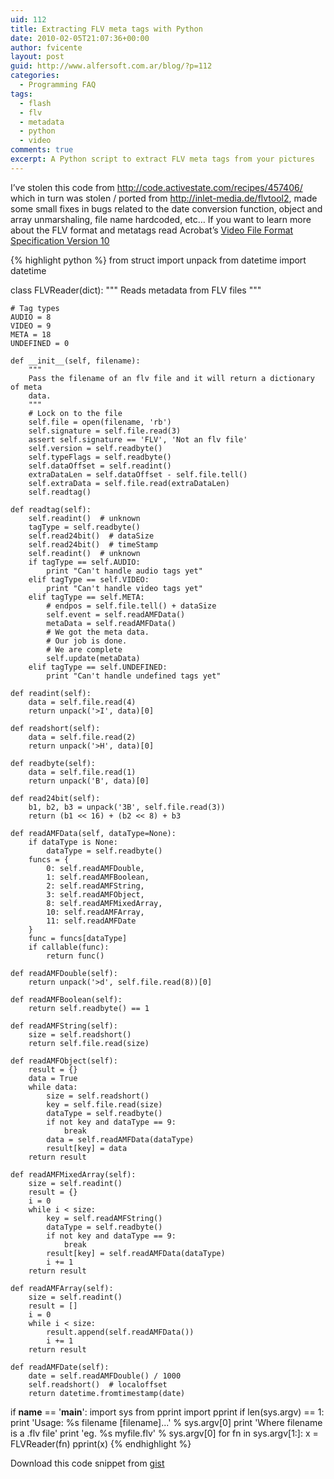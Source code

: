 ```yaml
---
uid: 112
title: Extracting FLV meta tags with Python
date: 2010-02-05T21:07:36+00:00
author: fvicente
layout: post
guid: http://www.alfersoft.com.ar/blog/?p=112
categories:
  - Programming FAQ
tags:
  - flash
  - flv
  - metadata
  - python
  - video
comments: true
excerpt: A Python script to extract FLV meta tags from your pictures
---
```

I&#8217;ve stolen this code from <a href="http://code.activestate.com/recipes/457406/" target="_blank">http://code.activestate.com/recipes/457406/</a> which in turn was stolen / ported from <a rel="nofollow" href="http://inlet-media.de/flvtool2">http://inlet-media.de/flvtool2</a>, made some small fixes in bugs related to the date conversion function, object and array unmarshaling, file name hardcoded, etc&#8230; If you want to learn more about the FLV format and metatags read Acrobat&#8217;s <a title="Video File Format Specification Version 10" href="http://www.adobe.com/devnet/flv/pdf/video_file_format_spec_v10.pdf" target="_blank">Video File Format Specification Version 10</a>
  
<!--more-->

{% highlight python %}
from struct import unpack
from datetime import datetime


class FLVReader(dict):
    """
    Reads metadata from FLV files
    """

    # Tag types
    AUDIO = 8
    VIDEO = 9
    META = 18
    UNDEFINED = 0

    def __init__(self, filename):
        """
        Pass the filename of an flv file and it will return a dictionary of meta
        data.
        """
        # Lock on to the file
        self.file = open(filename, 'rb')
        self.signature = self.file.read(3)
        assert self.signature == 'FLV', 'Not an flv file'
        self.version = self.readbyte()
        self.typeFlags = self.readbyte()
        self.dataOffset = self.readint()
        extraDataLen = self.dataOffset - self.file.tell()
        self.extraData = self.file.read(extraDataLen)
        self.readtag()

    def readtag(self):
        self.readint()  # unknown
        tagType = self.readbyte()
        self.read24bit()  # dataSize
        self.read24bit()  # timeStamp
        self.readint()  # unknown
        if tagType == self.AUDIO:
            print "Can't handle audio tags yet"
        elif tagType == self.VIDEO:
            print "Can't handle video tags yet"
        elif tagType == self.META:
            # endpos = self.file.tell() + dataSize
            self.event = self.readAMFData()
            metaData = self.readAMFData()
            # We got the meta data.
            # Our job is done.
            # We are complete
            self.update(metaData)
        elif tagType == self.UNDEFINED:
            print "Can't handle undefined tags yet"

    def readint(self):
        data = self.file.read(4)
        return unpack('>I', data)[0]

    def readshort(self):
        data = self.file.read(2)
        return unpack('>H', data)[0]

    def readbyte(self):
        data = self.file.read(1)
        return unpack('B', data)[0]

    def read24bit(self):
        b1, b2, b3 = unpack('3B', self.file.read(3))
        return (b1 << 16) + (b2 << 8) + b3

    def readAMFData(self, dataType=None):
        if dataType is None:
            dataType = self.readbyte()
        funcs = {
            0: self.readAMFDouble,
            1: self.readAMFBoolean,
            2: self.readAMFString,
            3: self.readAMFObject,
            8: self.readAMFMixedArray,
            10: self.readAMFArray,
            11: self.readAMFDate
        }
        func = funcs[dataType]
        if callable(func):
            return func()

    def readAMFDouble(self):
        return unpack('>d', self.file.read(8))[0]

    def readAMFBoolean(self):
        return self.readbyte() == 1

    def readAMFString(self):
        size = self.readshort()
        return self.file.read(size)

    def readAMFObject(self):
        result = {}
        data = True
        while data:
            size = self.readshort()
            key = self.file.read(size)
            dataType = self.readbyte()
            if not key and dataType == 9:
                break
            data = self.readAMFData(dataType)
            result[key] = data
        return result

    def readAMFMixedArray(self):
        size = self.readint()
        result = {}
        i = 0
        while i < size:
            key = self.readAMFString()
            dataType = self.readbyte()
            if not key and dataType == 9:
                break
            result[key] = self.readAMFData(dataType)
            i += 1
        return result

    def readAMFArray(self):
        size = self.readint()
        result = []
        i = 0
        while i < size:
            result.append(self.readAMFData())
            i += 1
        return result

    def readAMFDate(self):
        date = self.readAMFDouble() / 1000
        self.readshort()  # localoffset
        return datetime.fromtimestamp(date)

if __name__ == '__main__':
    import sys
    from pprint import pprint
    if len(sys.argv) == 1:
        print 'Usage: %s filename [filename]...' % sys.argv[0]
        print 'Where filename is a .flv file'
        print 'eg. %s myfile.flv' % sys.argv[0]
    for fn in sys.argv[1:]:
        x = FLVReader(fn)
        pprint(x)
{% endhighlight %}

Download this code snippet from <a title="flv.py" href="https://gist.github.com/fvicente/d05e25b99c49e48e19b6" target="_blank">gist</a>
